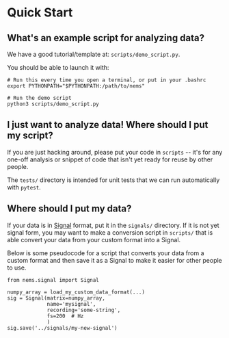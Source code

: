 # Quick Start

## What's an example script for analyzing data?

We have a good tutorial/template at: `scripts/demo_script.py`. 

You should be able to launch it with:

```
# Run this every time you open a terminal, or put in your .bashrc
export PYTHONPATH="$PYTHONPATH:/path/to/nems"

# Run the demo script
python3 scripts/demo_script.py
```


## I just want to analyze data! Where should I put my script?
   
If you are just hacking around, please put your code in `scripts` -- it's for any one-off analysis or snippet of code that isn't yet ready for reuse by other people.

The `tests/` directory is intended for unit tests that we can run automatically with `pytest`. 


## Where should I put my data?

If your data is in [Signal](signals.md) format, put it in the `signals/` directory. If it is not yet signal form, you may want to make a conversion script in `scripts/` that is able convert your data from your custom format into a Signal. 

Below is some pseudocode for a script that converts your data from a custom format and then save it as a Signal to make it easier for other people to use. 

```
from nems.signal import Signal

numpy_array = load_my_custom_data_format(...)
sig = Signal(matrix=numpy_array, 
             name='mysignal',
             recording='some-string', 
             fs=200  # Hz
             )
sig.save('../signals/my-new-signal')
```

